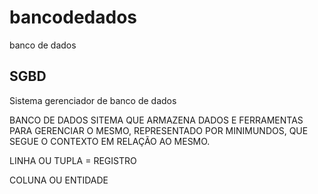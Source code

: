 # bancodedados
 banco de dados
## SGBD
Sistema gerenciador de banco de dados 

BANCO DE DADOS
SITEMA QUE ARMAZENA DADOS E FERRAMENTAS PARA GERENCIAR O MESMO, REPRESENTADO POR MINIMUNDOS, QUE SEGUE O CONTEXTO EM RELAÇÃO AO MESMO.

LINHA OU TUPLA = REGISTRO

COLUNA OU ENTIDADE


